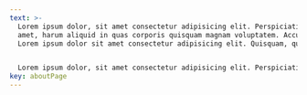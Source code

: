 ```yaml
---
text: >-
  Lorem ipsum dolor, sit amet consectetur adipisicing elit. Perspiciatis ducimus
  amet, harum aliquid in quas corporis quisquam magnam voluptatem. Accusantium?
  Lorem ipsum dolor sit amet consectetur adipisicing elit. Quisquam, quod.


  Lorem ipsum dolor, sit amet consectetur adipisicing elit. Perspiciatis ducimus amet, harum aliquid in quas corporis quisquam magnam voluptatem. Accusantium? Lorem ipsum dolor sit amet consectetur adipisicing elit. Quisquam, quod.
key: aboutPage
---
```

